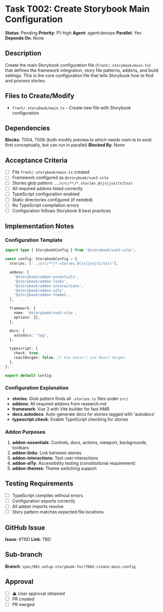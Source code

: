 # Task T002: Create Storybook Main Configuration

**Status**: Pending
**Priority**: P1-high
**Agent**: agent:devops
**Parallel**: Yes
**Depends On**: None

## Description

Create the main Storybook configuration file (`front/.storybook/main.ts`) that defines the framework integration, story file patterns, addons, and build settings. This is the core configuration file that tells Storybook how to find and process stories.

## Files to Create/Modify

- `front/.storybook/main.ts` - Create new file with Storybook configuration

## Dependencies

**Blocks**: T004, T006 (both modify preview.ts which needs main.ts to exist first conceptually, but can run in parallel)
**Blocked By**: None

## Acceptance Criteria

- [ ] File `front/.storybook/main.ts` created
- [ ] Framework configured as `@storybook/vue3-vite`
- [ ] Stories glob pattern: `../src/**/*.stories.@(js|jsx|ts|tsx)`
- [ ] All required addons listed correctly
- [ ] TypeScript configuration enabled
- [ ] Static directories configured (if needed)
- [ ] No TypeScript compilation errors
- [ ] Configuration follows Storybook 8 best practices

## Implementation Notes

### Configuration Template

```typescript
import type { StorybookConfig } from '@storybook/vue3-vite';

const config: StorybookConfig = {
  stories: ['../src/**/*.stories.@(js|jsx|ts|tsx)'],

  addons: [
    '@storybook/addon-essentials',
    '@storybook/addon-links',
    '@storybook/addon-interactions',
    '@storybook/addon-a11y',
    '@storybook/addon-themes',
  ],

  framework: {
    name: '@storybook/vue3-vite',
    options: {},
  },

  docs: {
    autodocs: 'tag',
  },

  typescript: {
    check: true,
    reactDocgen: false, // Vue doesn't use React docgen
  },
};

export default config;
```

### Configuration Explanation

- **stories**: Glob pattern finds all `.stories.ts` files under `src/`
- **addons**: All required addons from research.md
- **framework**: Vue 3 with Vite builder for fast HMR
- **docs.autodocs**: Auto-generate docs for stories tagged with 'autodocs'
- **typescript.check**: Enable TypeScript checking for stories

### Addon Purposes

1. **addon-essentials**: Controls, docs, actions, viewport, backgrounds, toolbars
2. **addon-links**: Link between stories
3. **addon-interactions**: Test user interactions
4. **addon-a11y**: Accessibility testing (constitutional requirement)
5. **addon-themes**: Theme switching support

## Testing Requirements

- [ ] TypeScript compiles without errors
- [ ] Configuration exports correctly
- [ ] All addon imports resolve
- [ ] Story pattern matches expected file locations

## GitHub Issue

**Issue**: #TBD
**Link**: TBD

## Sub-branch

**Branch**: `spec/001-setup-storybook-for/T002-create-main-config`

## Approval

- [ ] ⚠️ User approval obtained
- [ ] PR created
- [ ] PR merged
